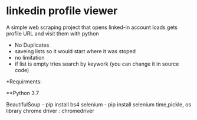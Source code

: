 # linkedin profile viewer
A simple web scraping project that opens linked-in account loads gets profile URL and visit them with python


* No Duplicates
* saveing lists so it would start where it was stoped
* no limitation
* if list is empty tries search by keywork (you can change it in source code)


*Requirments: 

**Python 3.7

  BeautifulSoup - pip install bs4
  selenium - pip install selenium
  time,pickle, os library
  chrome driver : chromedriver
